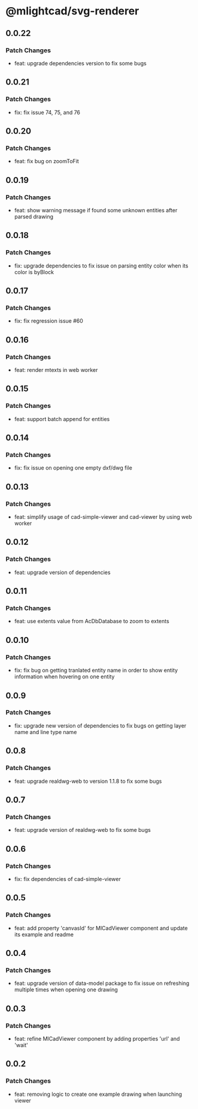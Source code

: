 # @mlightcad/svg-renderer

## 0.0.22

### Patch Changes

- feat: upgrade dependencies version to fix some bugs

## 0.0.21

### Patch Changes

- fix: fix issue 74, 75, and 76

## 0.0.20

### Patch Changes

- feat: fix bug on zoomToFit

## 0.0.19

### Patch Changes

- feat: show warning message if found some unknown entities after parsed drawing

## 0.0.18

### Patch Changes

- fix: upgrade dependencies to fix issue on parsing entity color when its color is byBlock

## 0.0.17

### Patch Changes

- fix: fix regression issue #60

## 0.0.16

### Patch Changes

- feat: render mtexts in web worker

## 0.0.15

### Patch Changes

- feat: support batch append for entities

## 0.0.14

### Patch Changes

- fix: fix issue on opening one empty dxf/dwg file

## 0.0.13

### Patch Changes

- feat: simplify usage of cad-simple-viewer and cad-viewer by using web worker

## 0.0.12

### Patch Changes

- feat: upgrade version of dependencies

## 0.0.11

### Patch Changes

- feat: use extents value from AcDbDatabase to zoom to extents

## 0.0.10

### Patch Changes

- fix: fix bug on getting tranlated entity name in order to show entity information when hovering on one entity

## 0.0.9

### Patch Changes

- fix: upgrade new version of dependencies to fix bugs on getting layer name and line type name

## 0.0.8

### Patch Changes

- feat: upgrade realdwg-web to version 1.1.8 to fix some bugs

## 0.0.7

### Patch Changes

- feat: upgrade version of realdwg-web to fix some bugs

## 0.0.6

### Patch Changes

- fix: fix dependencies of cad-simple-viewer

## 0.0.5

### Patch Changes

- feat: add property 'canvasId' for MlCadViewer component and update its example and readme

## 0.0.4

### Patch Changes

- feat: upgrade version of data-model package to fix issue on refreshing multiple times when opening one drawing

## 0.0.3

### Patch Changes

- feat: refine MlCadViewer component by adding properties 'url' and 'wait'

## 0.0.2

### Patch Changes

- feat: removing logic to create one example drawing when launching viewer
